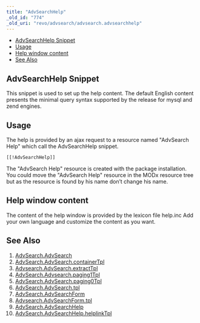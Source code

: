 ```yaml
---
title: "AdvSearchHelp"
_old_id: "774"
_old_uri: "revo/advsearch/advsearch.advsearchhelp"
---
```


- [AdvSearchHelp Snippet](#advsearchhelp-snippet)
- [Usage](#usage)
- [Help window content](#help-window-content)
- [See Also](#see-also)



## AdvSearchHelp Snippet 

This snippet is used to set up the help content. 
The default English content presents the minimal query syntax supported by the release for mysql and zend engines.

## Usage 

The help is provided by an ajax request to a resource named "AdvSearch Help" which call the AdvSearchHelp snippet.

``` plain 
[[!AdvSearchHelp]]
```

The "AdvSearch Help" resource is created with the package installation. 
You could move the "AdvSearch Help" resource in the MODx resource tree but as the resource is found by his name don’t change his name.

## Help window content 

The content of the help window is provided by the lexicon file help.inc Add your own language and customize the content as you want.

## See Also 

1. [AdvSearch.AdvSearch](/extras/advsearch/advsearch.advsearch)
  1. [AdvSearch.AdvSearch.containerTpl](/extras/advsearch/advsearch.advsearch/advsearch.advsearch.containertpl)
  2. [Advsearch.AdvSearch.extractTpl](/extras/advsearch/advsearch.advsearch/advsearch.advsearch.extracttpl)
  3. [AdvSearch.Advsearch.paging1Tpl](/extras/advsearch/advsearch.advsearch/advsearch.advsearch.paging1tpl)
  4. [AdvSearch.AdvSearch.paging0Tpl](/extras/advsearch/advsearch.advsearch/advsearch.advsearch.paging0tpl)
  5. [AdvSearch.AdvSearch.tpl](/extras/advsearch/advsearch.advsearch/advsearch.advsearch.tpl)
2. [AdvSearch.AdvSearchForm](/extras/advsearch/advsearch.advsearchform)
  1. [Advsearch.AdvSearchForm.tpl](/extras/advsearch/advsearch.advsearchform/advsearch.advsearchform.tpl)
3. [AdvSearch.AdvSearchHelp](/extras/advsearch/advsearch.advsearchhelp)
  1. [AdvSearch.AdvSearchHelp.helplinkTpl](/extras/advsearch/advsearch.advsearchhelp/advsearch.advsearchhelp.helplinktpl)